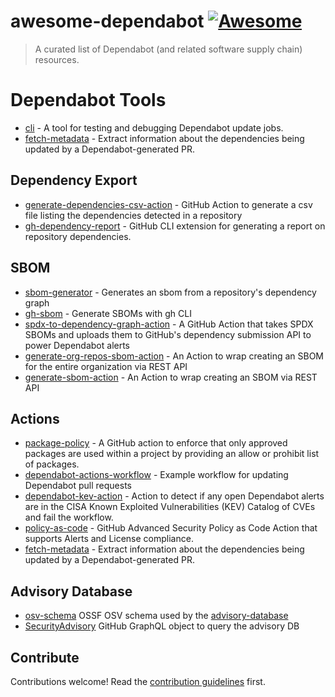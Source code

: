# awesome-dependabot [![Awesome](https://awesome.re/badge.svg)](https://awesome.re)

> A curated list of Dependabot (and related software supply chain) resources.

# Dependabot Tools
- [cli](https://github.com/dependabot/cli) - A tool for testing and debugging Dependabot update jobs.
- [fetch-metadata](https://github.com/dependabot/fetch-metadata) - Extract information about the dependencies being updated by a Dependabot-generated PR.

## Dependency Export
- [generate-dependencies-csv-action](https://github.com/thedave42/generate-dependencies-csv-action) - GitHub Action to generate a csv file listing the dependencies detected in a repository
- [gh-dependency-report](https://github.com/andyfeller/gh-dependency-report) - GitHub CLI extension for generating a report on repository dependencies.

## SBOM
- [sbom-generator](https://github.com/jhutchings1/sbom-generator) - Generates an sbom from a repository's dependency graph
- [gh-sbom](https://github.com/advanced-security/gh-sbom) - Generate SBOMs with gh CLI
- [spdx-to-dependency-graph-action](https://github.com/jhutchings1/spdx-to-dependency-graph-action) - A GitHub Action that takes SPDX SBOMs and uploads them to GitHub's dependency submission API to power Dependabot alerts
- [generate-org-repos-sbom-action](https://github.com/joshjohanning/generate-org-repos-sbom-action) - An Action to wrap creating an SBOM for the entire organization via REST API
- [generate-sbom-action](https://github.com/advanced-security/generate-sbom-action) - An Action to wrap creating an SBOM via REST API


## Actions
- [package-policy](https://github.com/rob-derosa/package-policy) - A GitHub action to enforce that only approved packages are used within a project by providing an allow or prohibit list of packages.
- [dependabot-actions-workflow](https://github.com/dependabot/dependabot-actions-workflow) - Example workflow for updating Dependabot pull requests
- [dependabot-kev-action](https://github.com/advanced-security/dependabot-kev-action) - Action to detect if any open Dependabot alerts are in the CISA Known Exploited Vulnerabilities (KEV) Catalog of CVEs and fail the workflow.
- [policy-as-code](https://github.com/advanced-security/policy-as-code/blob/main/ghascompliance/defaults/policy.yml) - GitHub Advanced Security Policy as Code Action that supports Alerts and License compliance.
- [fetch-metadata](https://github.com/dependabot/fetch-metadata) - Extract information about the dependencies being updated by a Dependabot-generated PR.

## Advisory Database
- [osv-schema](https://ossf.github.io/osv-schema/) OSSF OSV schema used by the [advisory-database](https://github.com/github/advisory-database/blob/main/CONTRIBUTING.md)
- [SecurityAdvisory](https://docs.github.com/en/graphql/reference/objects#securityadvisory) GitHub GraphQL object to query the advisory DB

## Contribute

Contributions welcome! Read the [contribution guidelines](CONTRIBUTING.md) first.
